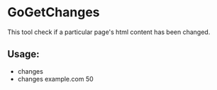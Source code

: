 # GoGetChanges
This tool check if a particular page's html content has been changed.

## Usage:

- changes <target> <check-every-n-second>
- changes example.com 50
